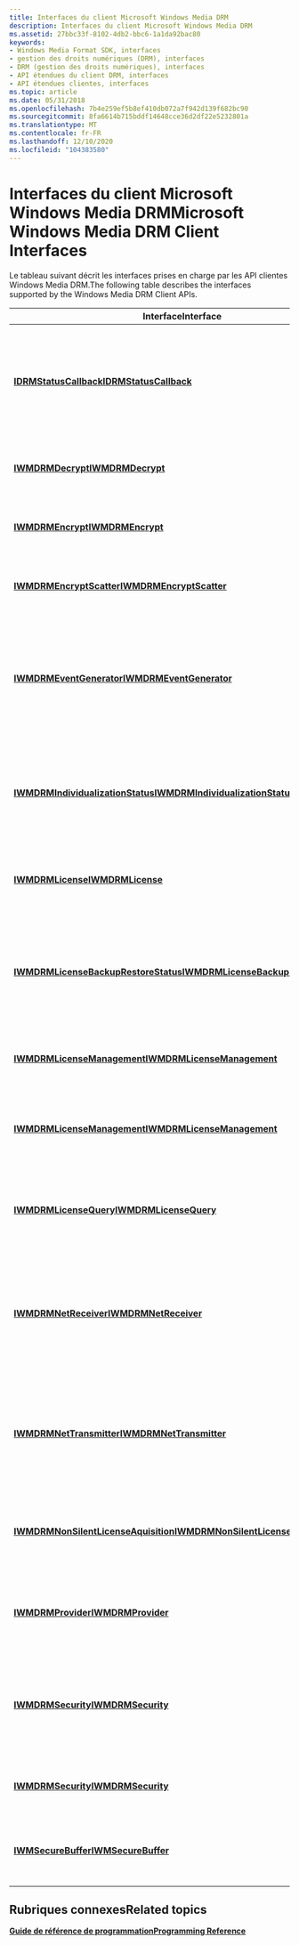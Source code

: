 ```yaml
---
title: Interfaces du client Microsoft Windows Media DRM
description: Interfaces du client Microsoft Windows Media DRM
ms.assetid: 27bbc33f-8102-4db2-bbc6-1a1da92bac80
keywords:
- Windows Media Format SDK, interfaces
- gestion des droits numériques (DRM), interfaces
- DRM (gestion des droits numériques), interfaces
- API étendues du client DRM, interfaces
- API étendues clientes, interfaces
ms.topic: article
ms.date: 05/31/2018
ms.openlocfilehash: 7b4e259ef5b8ef410db072a7f942d139f682bc90
ms.sourcegitcommit: 8fa6614b715bddf14648cce36d2df22e5232801a
ms.translationtype: MT
ms.contentlocale: fr-FR
ms.lasthandoff: 12/10/2020
ms.locfileid: "104383580"
---
```

# <a name="microsoft-windows-media-drm-client-interfaces"></a><span data-ttu-id="9e74b-108">Interfaces du client Microsoft Windows Media DRM</span><span class="sxs-lookup"><span data-stu-id="9e74b-108">Microsoft Windows Media DRM Client Interfaces</span></span>

<span data-ttu-id="9e74b-109">Le tableau suivant décrit les interfaces prises en charge par les API clientes Windows Media DRM.</span><span class="sxs-lookup"><span data-stu-id="9e74b-109">The following table describes the interfaces supported by the Windows Media DRM Client APIs.</span></span>



| <span data-ttu-id="9e74b-110">Interface</span><span class="sxs-lookup"><span data-stu-id="9e74b-110">Interface</span></span>                                                                    | <span data-ttu-id="9e74b-111">Description</span><span class="sxs-lookup"><span data-stu-id="9e74b-111">Description</span></span>                                                                                                     |
|------------------------------------------------------------------------------|-----------------------------------------------------------------------------------------------------------------|
| [<span data-ttu-id="9e74b-112">**IDRMStatusCallback**</span><span class="sxs-lookup"><span data-stu-id="9e74b-112">**IDRMStatusCallback**</span></span>](idrmstatuscallback.md)                             | <span data-ttu-id="9e74b-113">Fournit la définition d’un rappel d’État que vous pouvez implémenter pour gérer les opérations DRM asynchrones.</span><span class="sxs-lookup"><span data-stu-id="9e74b-113">Provides the definition for a status callback that you can implement to handle asynchronous DRM operations.</span></span>     |
| [<span data-ttu-id="9e74b-114">**IWMDRMDecrypt**</span><span class="sxs-lookup"><span data-stu-id="9e74b-114">**IWMDRMDecrypt**</span></span>](iwmdrmdecrypt.md)                                       | <span data-ttu-id="9e74b-115">Fournit une méthode pour déchiffrer le contenu.</span><span class="sxs-lookup"><span data-stu-id="9e74b-115">Provides a method for decrypting content.</span></span>                                                                       |
| [<span data-ttu-id="9e74b-116">**IWMDRMEncrypt**</span><span class="sxs-lookup"><span data-stu-id="9e74b-116">**IWMDRMEncrypt**</span></span>](iwmdrmencrypt.md)                                       | <span data-ttu-id="9e74b-117">Fournit une méthode pour chiffrer les données sur place.</span><span class="sxs-lookup"><span data-stu-id="9e74b-117">Provides a method for encrypting data in place.</span></span>                                                                 |
| [<span data-ttu-id="9e74b-118">**IWMDRMEncryptScatter**</span><span class="sxs-lookup"><span data-stu-id="9e74b-118">**IWMDRMEncryptScatter**</span></span>](iwmdrmencryptscatter.md)                         | <span data-ttu-id="9e74b-119">Chiffre les données à partir de blocs non contigus.</span><span class="sxs-lookup"><span data-stu-id="9e74b-119">Encrypts data from non-contiguous blocks.</span></span>                                                                       |
| [<span data-ttu-id="9e74b-120">**IWMDRMEventGenerator**</span><span class="sxs-lookup"><span data-stu-id="9e74b-120">**IWMDRMEventGenerator**</span></span>](iwmdrmeventgenerator.md)                         | <span data-ttu-id="9e74b-121">Extension de l’interface **IMFMediaEventGenerator** qui fournit une méthode pour annuler des opérations asynchrones.</span><span class="sxs-lookup"><span data-stu-id="9e74b-121">Extension of the **IMFMediaEventGenerator** interface that provides a method to cancel asynchronous operations.</span></span> |
| [<span data-ttu-id="9e74b-122">**IWMDRMIndividualizationStatus**</span><span class="sxs-lookup"><span data-stu-id="9e74b-122">**IWMDRMIndividualizationStatus**</span></span>](iwmdrmindividualizationstatus.md)       | <span data-ttu-id="9e74b-123">Permet la récupération d’informations d’État avancées sur la progression de l’individualisation.</span><span class="sxs-lookup"><span data-stu-id="9e74b-123">Enables retrieval of advanced status information about the progress of individualization.</span></span>                       |
| [<span data-ttu-id="9e74b-124">**IWMDRMLicense**</span><span class="sxs-lookup"><span data-stu-id="9e74b-124">**IWMDRMLicense**</span></span>](iwmdrmlicense.md)                                       | <span data-ttu-id="9e74b-125">Représente une ou plusieurs licences dans le magasin de licences local.</span><span class="sxs-lookup"><span data-stu-id="9e74b-125">Represents one or more licenses in the local license store.</span></span>                                                     |
| [<span data-ttu-id="9e74b-126">**IWMDRMLicenseBackupRestoreStatus**</span><span class="sxs-lookup"><span data-stu-id="9e74b-126">**IWMDRMLicenseBackupRestoreStatus**</span></span>](iwmdrmlicensebackuprestorestatus.md) | <span data-ttu-id="9e74b-127">Permet la récupération d’informations d’État détaillées sur une opération de sauvegarde ou de restauration de licence.</span><span class="sxs-lookup"><span data-stu-id="9e74b-127">Enables retrieval of detailed status information about a license backup or restore operation.</span></span>                   |
| [<span data-ttu-id="9e74b-128">**IWMDRMLicenseManagement**</span><span class="sxs-lookup"><span data-stu-id="9e74b-128">**IWMDRMLicenseManagement**</span></span>](iwmdrmlicensemanagement.md)                   | <span data-ttu-id="9e74b-129">Active les opérations de gestion pour le magasin de licences local.</span><span class="sxs-lookup"><span data-stu-id="9e74b-129">Enables management operations for the local license store.</span></span>                                                      |
| [<span data-ttu-id="9e74b-130">**IWMDRMLicenseManagement**</span><span class="sxs-lookup"><span data-stu-id="9e74b-130">**IWMDRMLicenseManagement**</span></span>](iwmdrmlicensemanagement.md)                   | <span data-ttu-id="9e74b-131">Fournit des options de gestion supplémentaires pour le magasin de licences local.</span><span class="sxs-lookup"><span data-stu-id="9e74b-131">Provides additional management options for the local license store.</span></span>                                             |
| [<span data-ttu-id="9e74b-132">**IWMDRMLicenseQuery**</span><span class="sxs-lookup"><span data-stu-id="9e74b-132">**IWMDRMLicenseQuery**</span></span>](iwmdrmlicensequery.md)                             | <span data-ttu-id="9e74b-133">Permet aux applications d’interroger les droits et l’état de licence d’un fichier protégé.</span><span class="sxs-lookup"><span data-stu-id="9e74b-133">Enables applications to query the rights and license state for a protected file.</span></span>                                |
| [<span data-ttu-id="9e74b-134">**IWMDRMNetReceiver**</span><span class="sxs-lookup"><span data-stu-id="9e74b-134">**IWMDRMNetReceiver**</span></span>](iwmdrmnetreceiver.md)                               | <span data-ttu-id="9e74b-135">Fournit les méthodes nécessaires pour créer une application de récepteur DRM Microsoft Windows Media pour les périphériques réseau.</span><span class="sxs-lookup"><span data-stu-id="9e74b-135">Provides methods needed create a Microsoft Windows Media DRM for Network Devices receiver application.</span></span>          |
| [<span data-ttu-id="9e74b-136">**IWMDRMNetTransmitter**</span><span class="sxs-lookup"><span data-stu-id="9e74b-136">**IWMDRMNetTransmitter**</span></span>](iwmdrmnettransmitter.md)                         | <span data-ttu-id="9e74b-137">Fournit les méthodes nécessaires pour créer une application Microsoft Windows Media DRM pour les périphériques réseau.</span><span class="sxs-lookup"><span data-stu-id="9e74b-137">Provides methods needed create a Microsoft Windows Media DRM for Network Devices transmitter application.</span></span>       |
| [<span data-ttu-id="9e74b-138">**IWMDRMNonSilentLicenseAquisition**</span><span class="sxs-lookup"><span data-stu-id="9e74b-138">**IWMDRMNonSilentLicenseAquisition**</span></span>](iwmdrmnonsilentlicenseaquisition.md) | <span data-ttu-id="9e74b-139">Fournit des méthodes qui permettent l’acquisition de licences avec intervention de l’utilisateur.</span><span class="sxs-lookup"><span data-stu-id="9e74b-139">Provides methods that enable license acquisition with user intervention.</span></span>                                        |
| [<span data-ttu-id="9e74b-140">**IWMDRMProvider**</span><span class="sxs-lookup"><span data-stu-id="9e74b-140">**IWMDRMProvider**</span></span>](iwmdrmprovider.md)                                     | <span data-ttu-id="9e74b-141">Crée les autres objets des API étendues du client Microsoft Windows Media DRM.</span><span class="sxs-lookup"><span data-stu-id="9e74b-141">Creates the other objects of the Microsoft Windows Media DRM Client Extended APIs.</span></span>                              |
| [<span data-ttu-id="9e74b-142">**IWMDRMSecurity**</span><span class="sxs-lookup"><span data-stu-id="9e74b-142">**IWMDRMSecurity**</span></span>](iwmdrmsecurity.md)                                     | <span data-ttu-id="9e74b-143">Gère différents processus liés à la sécurité pour l’ordinateur client et le sous-système DRM.</span><span class="sxs-lookup"><span data-stu-id="9e74b-143">Manages various security-related processes for the client computer and DRM subsystem.</span></span>                           |
| [<span data-ttu-id="9e74b-144">**IWMDRMSecurity**</span><span class="sxs-lookup"><span data-stu-id="9e74b-144">**IWMDRMSecurity**</span></span>](iwmdrmsecurity.md)                                     | <span data-ttu-id="9e74b-145">Gère la révocation et le renouvellement des composants.</span><span class="sxs-lookup"><span data-stu-id="9e74b-145">Manages component revocation and renewal.</span></span>                                                                       |
| [<span data-ttu-id="9e74b-146">**IWMSecureBuffer**</span><span class="sxs-lookup"><span data-stu-id="9e74b-146">**IWMSecureBuffer**</span></span>](iwmsecurebuffer.md)                                   | <span data-ttu-id="9e74b-147">Active le chiffrement et le déchiffrement des mémoires tampons.</span><span class="sxs-lookup"><span data-stu-id="9e74b-147">Enables encryption and decryption of buffers.</span></span>                                                                   |



 

## <a name="related-topics"></a><span data-ttu-id="9e74b-148">Rubriques connexes</span><span class="sxs-lookup"><span data-stu-id="9e74b-148">Related topics</span></span>

<dl> <dt>

[<span data-ttu-id="9e74b-149">**Guide de référence de programmation**</span><span class="sxs-lookup"><span data-stu-id="9e74b-149">**Programming Reference**</span></span>](drm-programming-reference.md)
</dt> </dl>

 

 




